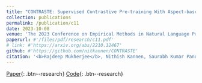 ```yaml
---
title: "CONTRASTE: Supervised Contrastive Pre-training With Aspect-based Prompts For Aspect Sentiment Triplet Extraction"
collection: publications
permalink: /publication/c11
date: 2023-10-08
venue: 'The 2023 Conference on Empirical Methods in Natural Language Processing, <b>EMNLP 2023</b>'
paperurl: #'/files/pdf/research/c11.pdf'
# link: #'https://arxiv.org/abs/2210.12467'
github: #'https://github.com/nitkannen/CONTRASTE'
citation: '<b>Rajdeep Mukherjee</b>, Nithish Kannen, Saurabh Kumar Pandey and Pawan Goyal'
---
```


[Paper](/files/pdf/research/c11.pdf){: .btn--research} [Code](https://github.com/nitkannen/CONTRASTE){: .btn--research} 

<!-- [Poster](/files/pdf/research/ECTSum_EMNLP2022_Poster.pdf){: .btn--research} [Slides](https://docs.google.com/presentation/d/e/2PACX-1vTGUke-pXTT9MtbVOJCuO_A7Lnaeex7LBkLAY6uxPVEGZ5l6mqvHkENADlPd9lMHXCkZCQMQSgZJFpN/pub?start=true&loop=false&delayms=3000){: .btn--research} [Video](https://drive.google.com/file/d/1DW2i2ApgiE6V7ViiayX5zdJSRXdAEbsy/view?usp=sharing){: .btn--research} [Citation](https://aclanthology.org/2022.emnlp-main.748/){: .btn--research} -->
